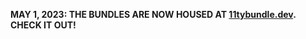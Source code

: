 **MAY 1, 2023: THE BUNDLES ARE NOW HOUSED AT [11tybundle.dev](https://11tybundle.dev/posts/11ty-bundle-{{bundleIssue}}/). CHECK IT OUT!**
